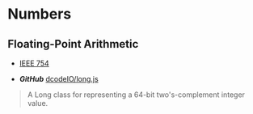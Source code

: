 # Numbers

## Floating-Point Arithmetic

* [IEEE 754](https://en.wikipedia.org/wiki/IEEE_754)

* ***GitHub*** [dcodeIO/long.js](https://github.com/dcodeIO/long.js)
 > A Long class for representing a 64-bit two's-complement integer value.
